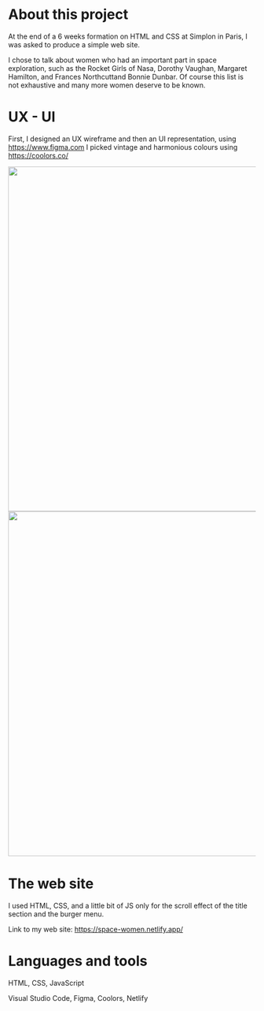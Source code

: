 # About this project
At the end of a 6 weeks formation on HTML and CSS at Simplon in Paris, I was asked to produce a simple web site.

I chose to talk about women who had an important part in space exploration, such as the Rocket Girls of Nasa, Dorothy Vaughan, Margaret Hamilton, and Frances Northcuttand Bonnie Dunbar. Of course this list is not exhaustive and many more women deserve to be known. 

# UX - UI
First, I designed an UX wireframe and then an UI representation, using https://www.figma.com
I picked vintage and harmonious colours using https://coolors.co/

<p align="center">
  <img src="https://user-images.githubusercontent.com/61437084/87579111-b7ab1e00-c6d5-11ea-8db7-46b7c875f44f.png" height="700">
  <img src="https://user-images.githubusercontent.com/61437084/87579560-64859b00-c6d6-11ea-8092-0023d341d56a.png" height="700">
</p>

# The web site
I used HTML, CSS, and a little bit of JS only for the scroll effect of the title section and the burger menu.

Link to my web site: https://space-women.netlify.app/

# Languages and tools 
HTML, CSS, JavaScript

Visual Studio Code, Figma, Coolors, Netlify


